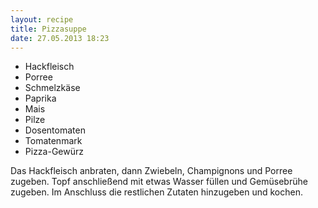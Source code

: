 ```yaml
---
layout: recipe
title: Pizzasuppe
date: 27.05.2013 18:23
---
```


- Hackfleisch
- Porree
- Schmelzkäse
- Paprika
- Mais
- Pilze
- Dosentomaten
- Tomatenmark
- Pizza-Gewürz

Das Hackfleisch anbraten, dann Zwiebeln, Champignons und Porree zugeben.  Topf anschließend mit etwas Wasser füllen und Gemüsebrühe zugeben.  Im Anschluss die restlichen Zutaten hinzugeben und kochen.